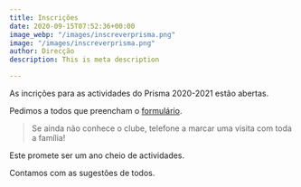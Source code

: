 ```yaml
---
title: Inscrições
date: 2020-09-15T07:52:36+00:00
image_webp: "/images/inscreverprisma.png"
image: "/images/inscreverprisma.png"
author: Direcção
description: This is meta description

---
```

As incrições para as actividades do Prisma 2020-2021 estão abertas.

Pedimos a todos que preencham o [formulário](https://forms.gle/7iMyfhwL4BzHTtD9A "Formulário de Inscrição").

> Se ainda não conhece o clube, telefone a marcar uma visita com toda a família!

Este promete ser um ano cheio de actividades.

Contamos com as sugestões de todos.